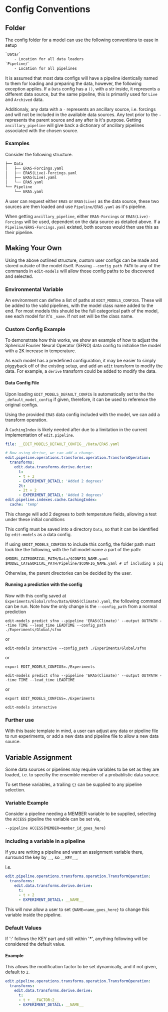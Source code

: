# Config Conventions

## Folder

The config folder for a model can use the following conventions to ease in setup

```txt
`Data/`
    - Location for all data loaders
`Pipeline/`
    - Location for all pipelines
```

It is assumed that most data configs will have a pipeline identically named to them for loading and preparing the data, however, the following exception applies.
If a `Data` config has a `()`, with a str inside, it represents a different data source, but the same pipeline, this is primarily used for `Live` and `Archived` data.

Additionaly, any data with a `-` represents an ancillary source, i.e. forcings and will not be included in the available data sources. Any text prior to the `-` represents the parent source and any after is it's purpose.
Getting `ancillary_pipeline` will give back a dictionary of ancillary pipelines associated with the chosen source.

### Examples

Consider the following structure.

```txt
├── Data
│   ├── ERA5-Forcings.yaml
│   ├── ERA5(Live)-Forcings.yaml
│   ├── ERA5(Live).yaml
│   └── ERA5.yaml
└── Pipeline
    └── ERA5.yaml
```

A user can request either `ERA5` or `ERA5(Live)` as the data source, these two sources are then loaded and use `Pipeline/ERA5.yaml` as it's pipeline.

When getting `ancillary_pipeline`, either `ERA5-Forcings` or `ERA5(Live)-Forcings` will be used, dependent on the data source as detailed above. If a `Pipeline/ERA5-Forcings.yaml` existed, both sources would then use this as their pipeline.

## Making Your Own

Using the above outlined structure, custom user configs can be made and stored outside of the model itself.
Passing `--config_path PATH` to any of the commands in `edit-models` will allow those config paths to be discovered and selected.

### Environmental Variable

An environment can define a list of paths at `EDIT_MODELS_CONFIGS`. These will be added to the valid pipelines, with the model class name added to the end.
For most models this should be the full categorical path of the model, see each model for it's `_name`. If not set will be the class name.

### Custom Config Example

To demonstrate how this works, we show an example of how to adjust the Spherical Fourier Neural Operator (SFNO) data config to initialise the model with a 2K increase in temperature.

As each model has a predefined configuration, it may be easier to simply piggyback off of the existing setup, and add an `edit` transform to modify the data. For example, a `derive` transform could be added to modify the data.

#### Data Config File

Upon loading `EDIT_MODELS_DEFAULT_CONFIG` is automatically set to the the `_default_model_config` if given, therefore, it can be used to reference the original configs.

Using the provided `ERA5` data config included with the model, we can add a transform operation.

A `CachingIndex` is likely needed after due to a limitation in the current implementation of `edit.pipeline`.

```yaml
file: __EDIT_MODELS_DEFAULT_CONFIG__/Data/ERA5.yaml

# Now using derive, we can add a change.
edit.pipeline.operations.transforms.operation.TransformOperation:
  transforms:
    edit.data.transforms.derive.derive:
      t:
      - t + 2
      - EXPERIMENT_DETAIL: 'Added 2 degrees'
      2t:
      - 2t + 2
      - EXPERIMENT_DETAIL: 'Added 2 degrees'
edit.pipeline.indexes.cache.CachingIndex:
  cache: 'temp'
```

This change will add 2 degrees to both temperature fields, allowing a test under these initial conditions

This config must be saved into a directory `Data`, so that it can be identified by `edit-models` as a data config.

If using `$EDIT_MODELS_CONFIGS` to include this config, the folder path must look like the following, with the full model name a part of the path:

```txt
$MODEL_CATEGORICAL_PATH/Data/$CONFIG_NAME.yaml
$MODEL_CATEGORICAL_PATH/Pipeline/$CONFIG_NAME.yaml # If including a pipeline
```

Otherwise, the parent directories can be decided by the user.

#### Running a prediction with the config

Now with this config saved at `Experiments/Global/sfno/Data/ERA5(Climate).yaml`, the following command can be run. Note how the only change is the `--config_path` from a normal prediction

```shell
edit-models predict sfno --pipeline 'ERA5(Climate)' --output OUTPATH --time TIME --lead_time LEADTIME --config_path ./Experiments/Global/sfno
```

or

```shell
edit-models interactive --config_path ./Experiments/Global/sfno
```

or

```shell
export EDIT_MODELS_CONFIGS=./Experiments

edit-models predict sfno --pipeline 'ERA5(Climate)' --output OUTPATH --time TIME --lead_time LEADTIME 
```

or

```shell
export EDIT_MODELS_CONFIGS=./Experiments

edit-models interactive 
```

### Further use

With this basic template in mind, a user can adjust any data or pipeline file to run experiments, or add a new data and pipeline file to allow a new data source.

## Variable Assignment

Some data sources or pipelines may require variables to be set as they are loaded, i.e. to specifiy the ensemble member of a probablistic data source.

To set these variables, a trailing `{}` can be supplied to any pipeline selection.

### Variable Example

Consider a pipeline needing a MEMBER variable to be supplied, selecting the `ACCESS` pipeline the variable can be set via,

```txt
--pipeline ACCESS{MEMBER=member_id_goes_here}
```

### Including a variable in a pipeline

If you are writing a pipeline and want an assignment variable there, surround the key by `__`, so `__KEY__`,

i.e.

```yaml
edit.pipeline.operations.transforms.operation.TransformOperation:
  transforms:
    edit.data.transforms.derive.derive:
      t:
      - t + 2
      - EXPERIMENT_DETAIL: __NAME__
```

This will now allow a user to set `{NAME=name_goes_here}` to change this variable inside the pipeline.

### Default Values

If ':' follows the KEY part and still within '__*__', anything following will be considered the default value.

#### Example

This allows the modification factor to be set dynamically, and if not given, default to `2`.

```yaml
edit.pipeline.operations.transforms.operation.TransformOperation:
  transforms:
    edit.data.transforms.derive.derive:
      t:
      - t + __FACTOR:2__
      - EXPERIMENT_DETAIL: __NAME__
```
